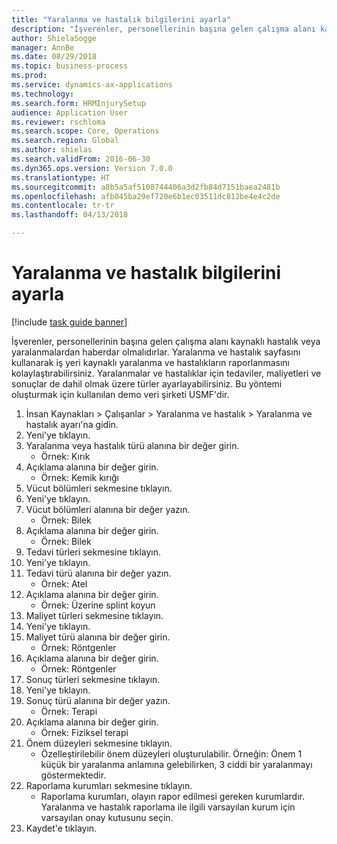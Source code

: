 ```yaml
--- 
title: "Yaralanma ve hastalık bilgilerini ayarla"
description: "İşverenler, personellerinin başına gelen çalışma alanı kaynaklı hastalık veya yaralanmalardan haberdar olmalıdırlar."
author: ShielaSogge
manager: AnnBe
ms.date: 08/29/2018
ms.topic: business-process
ms.prod: 
ms.service: dynamics-ax-applications
ms.technology: 
ms.search.form: HRMInjurySetup
audience: Application User
ms.reviewer: rschloma
ms.search.scope: Core, Operations
ms.search.region: Global
ms.author: shielas
ms.search.validFrom: 2016-06-30
ms.dyn365.ops.version: Version 7.0.0
ms.translationtype: HT
ms.sourcegitcommit: a8b5a5af5108744406a3d2fb84d7151baea2481b
ms.openlocfilehash: afb045ba29ef720e6b1ec03511dc812be4e4c2de
ms.contentlocale: tr-tr
ms.lasthandoff: 04/13/2018

---
```

# <a name="set-up-injury-and-illness-information"></a>Yaralanma ve hastalık bilgilerini ayarla

[!include [task guide banner](../../includes/task-guide-banner.md)]

İşverenler, personellerinin başına gelen çalışma alanı kaynaklı hastalık veya yaralanmalardan haberdar olmalıdırlar. Yaralanma ve hastalık sayfasını kullanarak iş yeri kaynaklı yaralanma ve hastalıkların raporlanmasını kolaylaştırabilirsiniz. Yaralanmalar ve hastalıklar için tedaviler, maliyetleri ve sonuçlar de dahil olmak üzere türler ayarlayabilirsiniz. Bu yöntemi oluşturmak için kullanılan demo veri şirketi USMF'dir.

1. İnsan Kaynakları > Çalışanlar > Yaralanma ve hastalık > Yaralanma ve hastalık ayarı'na gidin.
2. Yeni'ye tıklayın.
3. Yaralanma veya hastalık türü alanına bir değer girin.
    * Örnek: Kırık  
4. Açıklama alanına bir değer girin.
    * Örnek: Kemik kırığı  
5. Vücut bölümleri sekmesine tıklayın.
6. Yeni'ye tıklayın.
7. Vücut bölümleri alanına bir değer yazın.
    * Örnek: Bilek  
8. Açıklama alanına bir değer girin.
    * Örnek: Bilek  
9. Tedavi türleri sekmesine tıklayın.
10. Yeni'ye tıklayın.
11. Tedavi türü alanına bir değer yazın.
    * Örnek: Atel  
12. Açıklama alanına bir değer girin.
    * Örnek: Üzerine splint koyun  
13. Maliyet türleri sekmesine tıklayın.
14. Yeni'ye tıklayın.
15. Maliyet türü alanına bir değer girin.
    * Örnek: Röntgenler  
16. Açıklama alanına bir değer girin.
    * Örnek: Röntgenler  
17. Sonuç türleri sekmesine tıklayın.
18. Yeni'ye tıklayın.
19. Sonuç türü alanına bir değer yazın.
    * Örnek: Terapi  
20. Açıklama alanına bir değer girin.
    * Örnek: Fiziksel terapi  
21. Önem düzeyleri sekmesine tıklayın.
    * Özelleştirilebilir önem düzeyleri oluşturulabilir. Örneğin: Önem 1 küçük bir yaralanma anlamına gelebilirken, 3 ciddi bir yaralanmayı göstermektedir.  
22. Raporlama kurumları sekmesine tıklayın.
    * Raporlama kurumları, olayın rapor edilmesi gereken kurumlardır. Yaralanma ve hastalık raporlama ile ilgili varsayılan kurum için varsayılan onay kutusunu seçin.  
23. Kaydet'e tıklayın.


